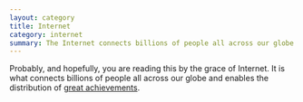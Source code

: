 ```yaml
---
layout: category
title: Internet
category: internet
summary: The Internet connects billions of people all across our globe.
---
```

Probably, and hopefully, you are reading this by the grace of Internet. It is what connects billions of people all across our globe and enables the distribution of [great achievements](http://bit.ly/11yYAQD).

